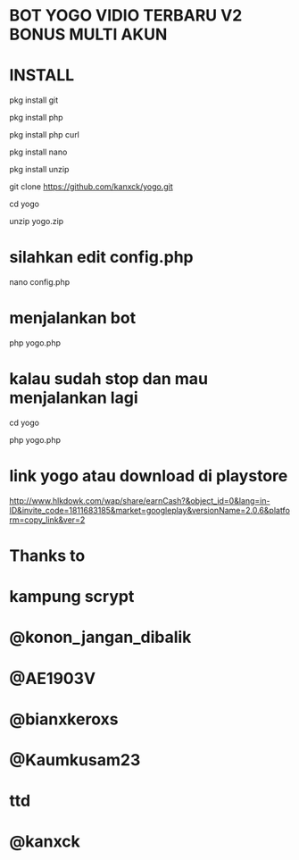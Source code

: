 # BOT YOGO VIDIO TERBARU V2 BONUS MULTI AKUN

# INSTALL

pkg install git

pkg install php

pkg install php curl

pkg install nano

pkg install unzip


git clone https://github.com/kanxck/yogo.git

cd yogo

unzip yogo.zip

# silahkan edit config.php

nano config.php

# menjalankan bot

php yogo.php

# kalau sudah stop dan mau menjalankan lagi

cd yogo

php yogo.php


# link yogo atau download di playstore


http://www.hlkdowk.com/wap/share/earnCash?&object_id=0&lang=in-ID&invite_code=1811683185&market=googleplay&versionName=2.0.6&platform=copy_link&ver=2


# Thanks to

# kampung scrypt

# @konon_jangan_dibalik

# @AE1903V

# @bianxkeroxs

# @Kaumkusam23


# ttd

# @kanxck
